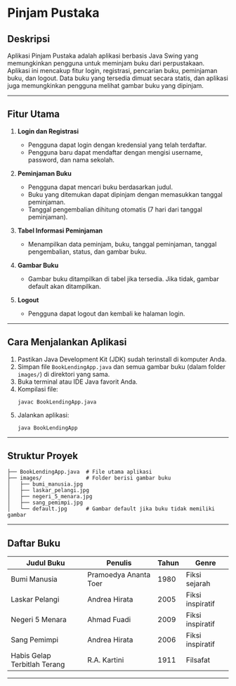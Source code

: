 # Pinjam Pustaka

## Deskripsi
Aplikasi Pinjam Pustaka adalah aplikasi berbasis Java Swing yang memungkinkan pengguna untuk meminjam buku dari perpustakaan. Aplikasi ini mencakup fitur login, registrasi, pencarian buku, peminjaman buku, dan logout. Data buku yang tersedia dimuat secara statis, dan aplikasi juga memungkinkan pengguna melihat gambar buku yang dipinjam.

---

## Fitur Utama
1. **Login dan Registrasi**
   - Pengguna dapat login dengan kredensial yang telah terdaftar.
   - Pengguna baru dapat mendaftar dengan mengisi username, password, dan nama sekolah.

2. **Peminjaman Buku**
   - Pengguna dapat mencari buku berdasarkan judul.
   - Buku yang ditemukan dapat dipinjam dengan memasukkan tanggal peminjaman.
   - Tanggal pengembalian dihitung otomatis (7 hari dari tanggal peminjaman).

3. **Tabel Informasi Peminjaman**
   - Menampilkan data peminjam, buku, tanggal peminjaman, tanggal pengembalian, status, dan gambar buku.

4. **Gambar Buku**
   - Gambar buku ditampilkan di tabel jika tersedia. Jika tidak, gambar default akan ditampilkan.

5. **Logout**
   - Pengguna dapat logout dan kembali ke halaman login.

---

## Cara Menjalankan Aplikasi
1. Pastikan Java Development Kit (JDK) sudah terinstall di komputer Anda.
2. Simpan file `BookLendingApp.java` dan semua gambar buku (dalam folder `images/`) di direktori yang sama.
3. Buka terminal atau IDE Java favorit Anda.
4. Kompilasi file:
   ```
   javac BookLendingApp.java
   ```
5. Jalankan aplikasi:
   ```
   java BookLendingApp
   ```

---

## Struktur Proyek
```
├── BookLendingApp.java  # File utama aplikasi
├── images/              # Folder berisi gambar buku
│   ├── bumi_manusia.jpg
│   ├── laskar_pelangi.jpg
│   ├── negeri_5_menara.jpg
│   ├── sang_pemimpi.jpg
│   └── default.jpg      # Gambar default jika buku tidak memiliki gambar
```

---

## Daftar Buku
| Judul Buku                  | Penulis                  | Tahun | Genre            |
|-----------------------------|--------------------------|-------|------------------|
| Bumi Manusia               | Pramoedya Ananta Toer    | 1980  | Fiksi sejarah    |
| Laskar Pelangi             | Andrea Hirata            | 2005  | Fiksi inspiratif |
| Negeri 5 Menara            | Ahmad Fuadi              | 2009  | Fiksi inspiratif |
| Sang Pemimpi               | Andrea Hirata            | 2006  | Fiksi inspiratif |
| Habis Gelap Terbitlah Terang | R.A. Kartini            | 1911  | Filsafat         |

---



